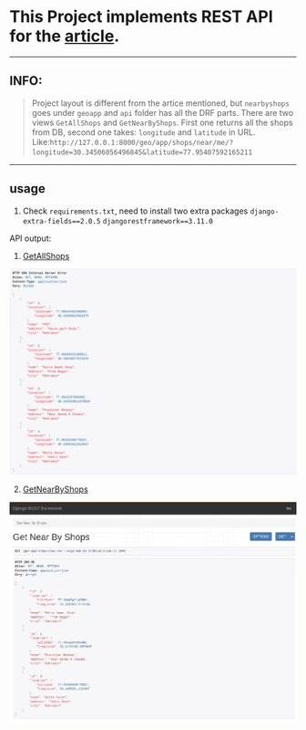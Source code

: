# This Project implements REST API for the [article](https://realpython.com/location-based-app-with-geodjango-tutorial/#creating-a-django-application).

---

## INFO:

> Project layout is different from the artice mentioned, but `nearbyshops` goes under `geoapp` and `api` folder has all the DRF parts.
> There are two views `GetAllShops` and `GetNearByShops`. First one returns all the shops from DB, second one takes: `longitude` and `latitude` in URL. Like:`http://127.0.0.1:8000/geo/app/shops/near/me/?longitude=30.34506056496845&latitude=77.95407592165211`

---

## usage

1. Check `requirements.txt`, need to install two extra packages `django-extra-fields==2.0.5`
   `djangorestframework==3.11.0`

API output:

1. [GetAllShops](http://127.0.0.1:8000/geo/app/all/shops/)

![output](./output_results/all_shops.png)

2. [GetNearByShops](http://127.0.0.1:8000/geo/app/all/shops/)

![output](./output_results/shops_near_me.png)
